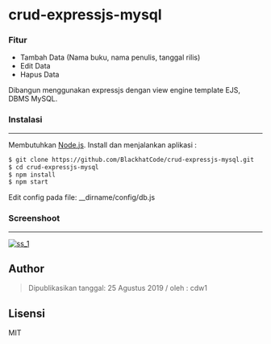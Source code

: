 # crud-expressjs-mysql

### Fitur
* Tambah Data (Nama buku, nama penulis, tanggal rilis)
* Edit Data
* Hapus Data

Dibangun menggunakan expressjs dengan view engine template EJS, DBMS MySQL.


### Instalasi
----
Membutuhkan [Node.js](https://nodejs.org/).
Install dan menjalankan aplikasi :

```sh
$ git clone https://github.com/BlackhatCode/crud-expressjs-mysql.git
$ cd crud-expressjs-mysql
$ npm install
$ npm start
```
Edit config pada file: __dirname/config/db.js


### Screenshoot
-----------
[![ss_1](https://raw.githubusercontent.com/BlackhatCode/crud-expressjs-mysql/master/screenshoot/1.png)](https://raw.githubusercontent.com/BlackhatCode/crud-expressjs-mysql/master/screenshoot/1.png)


## Author
> Dipublikasikan tanggal: 25 Agustus 2019 / oleh : cdw1


Lisensi
----
MIT
